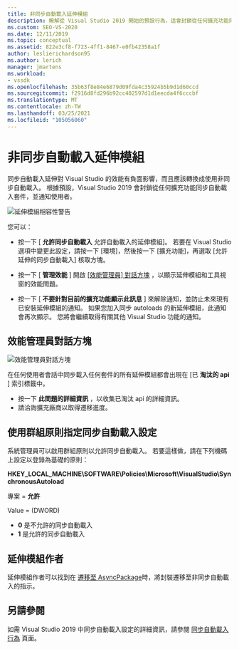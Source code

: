 ```yaml
---
title: 非同步自動載入延伸模組
description: 瞭解從 Visual Studio 2019 開始的預設行為，這會封鎖從任何擴充功能同步自動載入封裝。
ms.custom: SEO-VS-2020
ms.date: 12/11/2019
ms.topic: conceptual
ms.assetid: 822e3cf8-f723-4ff1-8467-e0fb42358a1f
author: leslierichardson95
ms.author: lerich
manager: jmartens
ms.workload:
- vssdk
ms.openlocfilehash: 35b63f8e84e6879d09fda4c35924b5b9d1d60ccd
ms.sourcegitcommit: f2916d8fd296b92cc402597d1d1eecda4f6cccbf
ms.translationtype: MT
ms.contentlocale: zh-TW
ms.lasthandoff: 03/25/2021
ms.locfileid: "105056060"
---
```

# <a name="synchronously-autoloaded-extensions"></a>非同步自動載入延伸模組

同步自動載入延伸對 Visual Studio 的效能有負面影響，而且應該轉換成使用非同步自動載入。 根據預設，Visual Studio 2019 會封鎖從任何擴充功能同步自動載入套件，並通知使用者。

![延伸模組相容性警告](media/extension-compatibility-warning-16-1.png.png)

您可以：

- 按一下 [ **允許同步自動載入** 允許自動載入的延伸模組]。 若要在 Visual Studio 選項中變更此設定，請按一下 [環境]，然後按一下 [擴充功能]，再選取 [允許延伸的同步自動載入] 核取方塊。 

- 按一下 [ **管理效能** ] 開啟 [ [效能管理員] 對話方塊](#performance-manager-dialog) ，以顯示延伸模組和工具視窗的效能問題。

- 按一下 [ **不要針對目前的擴充功能顯示此訊息** ] 來解除通知，並防止未來現有已安裝延伸模組的通知。 如果您加入同步 autoloads 的新延伸模組，此通知會再次顯示。 您將會繼續取得有關其他 Visual Studio 功能的通知。

## <a name="performance-manager-dialog"></a>效能管理員對話方塊

![效能管理員對話方塊](media/performance-manager.png)

在任何使用者會話中同步載入任何套件的所有延伸模組都會出現在 [已 **淘汰的 api** ] 索引標籤中。

* 按一下 **此問題的詳細資訊** ，以收集已淘汰 api 的詳細資訊。
* 請洽詢擴充廠商以取得遷移進度。

## <a name="specify-synchronous-autoload-settings-using-group-policy"></a>使用群組原則指定同步自動載入設定

系統管理員可以啟用群組原則以允許同步自動載入。 若要這樣做，請在下列機碼上設定以登錄為基礎的原則：

**HKEY_LOCAL_MACHINE\SOFTWARE\Policies\Microsoft\VisualStudio\SynchronousAutoload**

專案 = **允許**

Value = (DWORD)
* **0** 是不允許的同步自動載入
* **1** 是允許的同步自動載入

## <a name="extension-authors"></a>延伸模組作者
延伸模組作者可以找到在 [遷移至 AsyncPackage](https://github.com/Microsoft/VSSDK-Extensibility-Samples/tree/master/AsyncPackageMigration)時，將封裝遷移至非同步自動載入的指示。

## <a name="see-also"></a>另請參閱
如需 Visual Studio 2019 中同步自動載入設定的詳細資訊，請參閱 [同步自動載入行為](https://devblogs.microsoft.com/visualstudio/updates-to-synchronous-autoload-of-extensions-in-visual-studio-2019/) 頁面。
